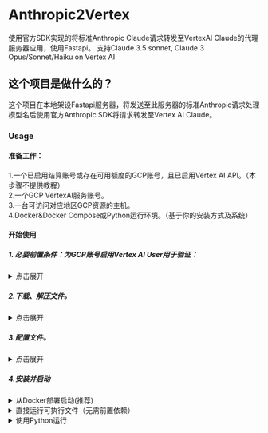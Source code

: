 # Anthropic2Vertex
使用官方SDK实现的将标准Anthropic Claude请求转发至VertexAI Claude的代理服务器应用，使用Fastapi。
支持Claude 3.5 sonnet, Claude 3 Opus/Sonnet/Haiku on Vertex AI

## 这个项目是做什么的？
这个项目在本地架设Fastapi服务器，将发送至此服务器的标准Anthropic请求处理模型名后使用官方Anthropic SDK将请求转发至Vertex AI Claude。

### Usage
#### 准备工作：
1.一个已启用结算账号或存在可用额度的GCP账号，且已启用Vertex AI API。（本步骤不提供教程）  
2.一个GCP VertexAI服务账号。  
3.一台可访问对应地区GCP资源的主机。  
4.Docker&Docker Compose或Python运行环境。（基于你的安装方式及系统）


#### 开始使用

##### 1. 必要前置条件：为GCP账号启用Vertex AI User用于验证：

<details>
  <summary>点击展开</summary>

**为避免不必要的安全性问题，本应用强烈建议使用服务账号限制应用和服务器对GCP的访问。**

1.点击GCP左上角Google图标，点击左上角导航栏，导航至IAM管理-服务账号
![F $O }NYM{J`{C0{90L){2J](https://github.com/TheValkyrja/Anthropic2Vertex/assets/45366459/e6a57671-dad8-4b7a-9dfd-20d62d7a35a3)  

2.创建服务账号  
![)E 7@C_U2{90I2VJUKM}FD](https://github.com/TheValkyrja/Anthropic2Vertex/assets/45366459/469d8314-cdc8-4d48-9299-9505d1fde7eb)

3.随意填写名字和ID，创建，搜索并为其选择Vertex AI User角色,完成创建。
![7(E GI8MUJNT `K CZTN15](https://github.com/TheValkyrja/Anthropic2Vertex/assets/45366459/c179b76d-7e04-4e43-90f2-bd789287bfcc)
![VR33I92N0Z0AANG 0T~)EGW](https://github.com/TheValkyrja/Anthropic2Vertex/assets/45366459/a561ce41-9aaa-417b-9d39-1312875e35fd)

4.点击右侧管理密钥。
![$ _7K@S1CN`O DYLC6HS$X](https://github.com/TheValkyrja/Anthropic2Vertex/assets/45366459/f38c9436-466a-42fe-b69b-fb80c1aabd46)

5.添加密钥-创建密钥-创建。
![` 8}9{$AO~Q5S1P$G3 PU4X](https://github.com/TheValkyrja/Anthropic2Vertex/assets/45366459/572b3e46-47ac-4201-a320-1fbfeacc3e93)

6.浏览器将会自动下载一个密钥文件，你不需要编辑它，只需要妥善保存。

**请像保护密码一样妥善保管此文件！！**

一旦遗失，无法重新下载，泄露将产生严重安全问题。
</details>

##### 2.下载、解压文件。  

<details> 
  <summary>点击展开</summary>
  
**For Linux：**

  ```
  wget --no-check-certificate --content-disposition https://github.com/TheValkyrja/Anthropic2Vertex/releases/download/0.1.0/Anthropic2Vertex-0.1.0.zip
  sudo apt-get install zip | unzip Anthropic2Vertex-0.1.0.zip -d Anthropic2Vertex-0.1.0
  ```

**For Windows:**  

前往[Release](https://github.com/TheValkyrja/Anthropic2Vertex/releases),下载[Anthropic2Vertex-0.1.0.zip](https://github.com/TheValkyrja/Anthropic2Vertex/releases/download/0.1.0/Anthropic2Vertex-0.1.0.zip)  
并解压文件。

</details>

##### 3.配置文件。  

<details>
  <summary>点击展开</summary>

导航至解压的文件夹。  

重命名.env.example为.env，并使用文本编辑器编辑.env文件：

将端口，监听地址修改为你的服务器监听地址（默认127.0.0.1:5000）  
并依照需求设置密码（为空即不认证，慎选）。

PROJECT ID可以在GCP首页找到，设置为你自己的ProjectID.
![UZOJG8RSZ HJSFKEU01DJO9](https://github.com/TheValkyrja/Anthropic2Vertex/assets/45366459/f027c76f-b6dd-43eb-96c9-1ffe629de509)

访问区域填写为为你有权访问、且Claude on Vertex正常服务的地区，默认us-east5。

最后，将第一步中下载下来的xxxxxxxxxx.json密钥文件重命名为auth.json，放入文件夹下auth目录中。

</details>

##### 4.安装并启动

<details>
  <summary>从Docker部署启动(推荐)</summary>
  
  本方法的优点：  
  1. 跨平台兼容性强  
  2. 环境隔离  
  3. 避免管理依赖，操作便捷  

  本方法的缺点：
  1. 需要docker环境  
  2. docker框架与镜像总占用空间偏大。

不包括docker框架，本应用镜像文件约占47.2MB（于Ubuntu22.04上本地构建）。

1. 根据你的平台安装对应docker和docker compose

2. 导航至文件夹

3. 启动应用
   运行
   ```
   docker compose up -d
   ```
   启动应用。

   这一指令会在后台将服务运行于你前面设置的地址和端口（默认127.0.0.1:5000）
   以酒馆为例，若你的服务与酒馆运行于同一主机，在代理服务器填入http://127.0.0.1:5000/v1  
   并将Claude API Key（注意不是密码）设置为你配置中的密码并测试连接。

安装完成，开始使用。

修改配置后，使用
```
docker compose down
docker compose up -d
```
重新加载配置。

4. （可选）删除目录下main与main.exe文件进一步节省空间。  
   注：照做这步后将无法使用二进制文件启动。确保你知道你在做什么，否则请无视。

</details>

<details>
  
  <summary>直接运行可执行文件（无需前置依赖）</summary>
  
  本方法的优点：  
  1. 无需（也非常不便于）管理任何依赖  
  2. 综合运行体积最优  
  3. 配置运行流程简单  

  本方法的缺点：
  1. 系统兼容性较差（旧版系统可能无法运行）。
  2. 打包应用封闭，内容不透明  
  3. 几乎不存在可调试空间

二进制文件编译于 Debian GNU/Linux 11 (bullseye)与Windows 10 专业版	22H2。任何比这两者更旧或GLIBC不兼容的系统均不保证正常运行。已于Ubuntu22.04进行测试。

**二进制文件内容不透明，因此对你的系统存在安全性风险。  
*USE AT YOUR OWN RISKS***

Pyinstaller SPEC打包文件已提供于源码中。

1. 导航至文件目录。  

2. 启动应用。
      
   For Windows：  

   运行main.exe文件启动应用。
   
   For Linux：
   ```
   #赋予文件运行权限
   chmod +x main
   ./main
   ```

使用方式同上。

</details>

<details>
  
  <summary>使用Python运行</summary>
  
  本方法的优点：  
  1. 所需应用文件体积极小  
  2. 可扩展性与自定义性强  
  3. 代码运行内容安全透明  

  本方法的缺点：
  1. 需要Python运行环境（最好是python3）与Pip包管理器
  2. python依赖与运行库可能占用空间较大。
  3. 对于不同系统兼容性不定。

**如果你看不懂这些内容在说什么，请返回尝试前两种运行方法！**

1. 确保你的系统已经安装了python3与pip3包管理器  
以Ubuntu为例：  
安装python与pip
```
sudo apt-get update
sudo apt install python3 python3-pip
```

2. 安装依赖。  
导航至应用文件夹，运行
```
pip install -r requirements.txt
```

3. 运行。
```
python3 main.py
```

4. 删除目录下main与main.exe文件进一步节省空间。  
注：照做这步后将无法使用二进制文件启动。确保你知道你在做什么，否则请无视。

应用将会监听于.env文件中设置的对应地址与端口，使用方式与docker运行一样。

</details>
